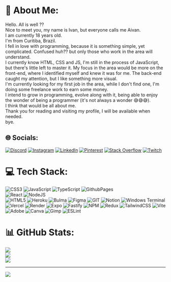 # 💫 About Me:

Hello. All is well ?? <br>
Nice to meet you, my name is Ivan, but everyone calls me Aivan. <br>
I am currently 18 years old. <br>
I'm from Curitiba, Brazil. <br>
I fell in love with programming, because it is something simple, yet complicated. Confused huh?? but only those who work in the area will understand. <br>
I currently know HTML, CSS and JS, I'm still in the process of JavaScript, but there's little left to master it. My focus in the area would be more on the front-end, where I identified myself and knew it was for me. The back-end caught my attention, but I like something more visual. <br>
I'm currently looking for my first job in the area, while I don't find one, I'm doing some freelance work to earn some money. <br>
I intend to grow in programming, evolve along with it, being able to enjoy the wonder of being a programmer (it's not always a wonder 😅😅😅). <br>
I think that would be all about me. <br>
Thank you for reading and visiting my profile, I will be available when needed. <br>
bye.

## 🌐 Socials:

[![Discord](https://img.shields.io/badge/Discord-%237289DA.svg?logo=discord&logoColor=white)](https://discord.gg/458721300198850560)
[![Instagram](https://img.shields.io/badge/Instagram-%23E4405F.svg?logo=Instagram&logoColor=white)](https://instagram.com/ivan.rocha10)
[![LinkedIn](https://img.shields.io/badge/LinkedIn-%230077B5.svg?logo=linkedin&logoColor=white)](https://linkedin.com/in/ivan-rocha-400876267)
[![Pinterest](https://img.shields.io/badge/Pinterest-%23E60023.svg?logo=Pinterest&logoColor=white)](https://pinterest.com/AivanDerock)
[![Stack Overflow](https://img.shields.io/badge/-Stackoverflow-FE7A16?logo=stack-overflow&logoColor=white)](https://stackoverflow.com/users/user:310091)
[![Twitch](https://img.shields.io/badge/Twitch-%239146FF.svg?logo=Twitch&logoColor=white)](https://twitch.tv/Ivanrocha10)

# 💻 Tech Stack:

![CSS3](https://img.shields.io/badge/css3-%231572B6.svg?style=flat&logo=css3&logoColor=white)
![JavaScript](https://img.shields.io/badge/javascript-%23323330.svg?style=flat&logo=javascript&logoColor=%23F7DF1E)
![TypeScript](https://img.shields.io/badge/typescript-%23007ACC.svg?style=flat&logo=typescript&logoColor=white)
![GithubPages](https://img.shields.io/badge/github%20pages-121013?style=flat&logo=github&logoColor=white)  
![React](https://img.shields.io/badge/react-%2320232a.svg?style=flat&logo=react&logoColor=%2361DAFB)
![NodeJS](https://img.shields.io/badge/node.js-6DA55F?style=flat&logo=node.js&logoColor=white)  
![HTML5](https://img.shields.io/badge/html5-%23E34F26.svg?style=flat&logo=html5&logoColor=white)
![Heroku](https://img.shields.io/badge/heroku-%23430098.svg?style=flat&logo=heroku&logoColor=white)
![Bulma](https://img.shields.io/badge/bulma-00D0B1?style=flat&logo=bulma&logoColor=white)
![Figma](https://img.shields.io/badge/figma-%23F24E1E.svg?style=flat&logo=figma&logoColor=white)
![GIT](https://img.shields.io/badge/Git-fc6d26?style=flat&logo=git&logoColor=white)
![Notion](https://img.shields.io/badge/Notion-%23000000.svg?style=flat&logo=notion&logoColor=white)
![Windows Terminal](https://img.shields.io/badge/Windows%20Terminal-%234D4D4D.svg?style=flat&logo=windows-terminal&logoColor=white)
![Vercel](https://img.shields.io/badge/vercel-%23000000.svg?style=flat&logo=vercel&logoColor=white)
![Render](https://img.shields.io/badge/Render-%46E3B7.svg?style=flat&logo=render&logoColor=white)
![Expo](https://img.shields.io/badge/expo-1C1E24?style=flat&logo=expo&logoColor=#D04A37)
![Fastify](https://img.shields.io/badge/fastify-%23000000.svg?style=flat&logo=fastify&logoColor=white)
![NPM](https://img.shields.io/badge/NPM-%23CB3837.svg?style=flat&logo=npm&logoColor=white)
![Redux](https://img.shields.io/badge/redux-%23593d88.svg?style=flat&logo=redux&logoColor=white)
![TailwindCSS](https://img.shields.io/badge/tailwindcss-%2338B2AC.svg?style=flat&logo=tailwind-css&logoColor=white)
![Vite](https://img.shields.io/badge/vite-%23646CFF.svg?style=flat&logo=vite&logoColor=white)
![Adobe](https://img.shields.io/badge/adobe-%23FF0000.svg?style=flat&logo=adobe&logoColor=white)
![Canva](https://img.shields.io/badge/Canva-%2300C4CC.svg?style=flat&logo=Canva&logoColor=white)
![Gimp](https://img.shields.io/badge/Gimp-657D8B?style=flat&logo=gimp&logoColor=FFFFFF)
![ESLint](https://img.shields.io/badge/ESLint-4B3263?style=flat&logo=eslint&logoColor=white)

# 📊 GitHub Stats:

![](https://github-readme-stats.vercel.app/api?username=Ivanrocha10&theme=highcontrast&hide_border=false&include_all_commits=false&count_private=false)<br/>
![](https://github-readme-streak-stats.herokuapp.com/?user=Ivanrocha10&theme=highcontrast&hide_border=false)<br/>
![](https://github-readme-stats.vercel.app/api/top-langs/?username=Ivanrocha10&theme=highcontrast&hide_border=false&include_all_commits=false&count_private=false&layout=compact)

---

[![](https://visitcount.itsvg.in/api?id=Ivanrocha10&label=Views&icon=6&pretty=true)](https://visitcount.itsvg.in)

<!-- Proudly created with GPRM ( https://gprm.itsvg.in ) -->
